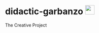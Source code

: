 # didactic-garbanzo <img src="https://raw.githubusercontent.com/SudhanPlayz/SudhanPlayz/master/images/WaveIcon.gif" width="30px">
The Creative Project
